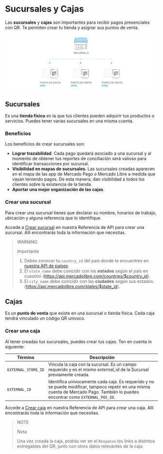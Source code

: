 # Sucursales y Cajas

Las **sucursales** y **cajas** son importantes para recibir pagos presenciales con QR. Te permiten crear tu tienda y asignar sus puntos de venta.

![Cajas y Sucursales](/images/mobile/stores_pos.es.png)

## Sucursales

Es una **tienda física** en la que tus clientes pueden adquirir tus productos o servicios. Puedes tener varias sucursales en una misma cuenta.

### Beneficios

Los beneficios de crear sucursales son:

- **Lograr trazabilidad**. Cada pago quedará asociado a una sucursal y al momento de obtener tus reportes de conciliación será valioso para identificar transacciones por sucursal.
- **Visibilidad en mapas de sucursales**. Las sucursales creadas aparecen en el mapa de las app de Mercado Pago o Mercado Libre a medida que vayan teniendo pagos. De esta manera, dan visibilidad a todos los clientes sobre la existencia de la tienda.
- **Aportar una mejor organización de las cajas**.

### Crear una sucursal

Para crear una sucursal tienes que declarar su nombre, horarios de trabajo, ubicación y alguna referencia que lo identifique.

Accede a [Crear sucursal](https://www.mercadopago[FAKER][URL][DOMAIN]/developers/es/reference/stores/_users_user_id_stores/post) en nuestra Referencia de API para crear una sucursal. Allí encontrarás toda la información que necesitas.

> WARNING
>
> Importante
>
> 1. Debes conocer tu `country_id` del país donde te encuentres en [nuestra API de países](https://api.mercadolibre.com/countries).
> 2. El `state_name` debe coincidir con los **estados** según el país en cuestión (https://api.mercadolibre.com/countries/$country_id).
> 3. El `city_name` debe coincidir con las **ciudades** según sus estados. (https://api.mercadolibre.com/states/$state_id).

## Cajas

Es un **punto de venta** que existe en una sucursal o tienda física. Cada caja tendrá vinculado un código QR unívoco.

### Crear una caja

Al tener creadas tus sucursales, puedes crear tus cajas. Ten en cuenta lo siguiente:

| Término | Descripción |
| --- | --- |
| `EXTERNAL_STORE_ID` | Vincula la caja con la sucursal. Es un campo requerido y es el mismo *external_id* de la Sucursal previamente creada. |
| `EXTERNAL_ID` | Identifica unívocamente cada caja. Es requerido y no se puede modificar, tampoco repetir en una misma cuenta de Mercado Pago. También lo puedes encontrar como `EXTERNAL_POS_ID`. |

Accede a [Crear caja](https://www.mercadopago[FAKER][URL][DOMAIN]/developers/es/reference/pos/_pos/post) en nuestra Referencia de API para crear una caja. Allí encontrarás toda la información que necesitas.

> NOTE
>
> Nota
>
> Una vez creada la caja, podrás ver en el `Response` los links a distintos entregables del QR, junto con otros datos relevantes de la caja.


